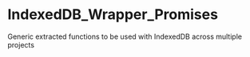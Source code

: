# IndexedDB_Wrapper_Promises
Generic extracted functions to be used with IndexedDB across multiple projects

